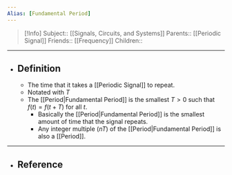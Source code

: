 ```yaml
---
Alias: [Fundamental Period]
---
```

> [!Info]
> Subject:: [[Signals, Circuits, and Systems]]
> Parents:: [[Periodic Signal]]
> Friends:: [[Frequency]]
> Children:: 
---
- ## Definition
	- The time that it takes a [[Periodic Signal]] to repeat.
	- Notated with $T$
	- The [[Period|Fundamental Period]] is the smallest $T>0$ such that $f(t)=f(t+T)$ for all $t$.
		- Basically the [[Period|Fundamental Period]] is the smallest amount of time that the signal repeats.
		- Any integer multiple ($nT$) of the [[Period|Fundamental Period]] is also a [[Period]].
---
- ## Reference